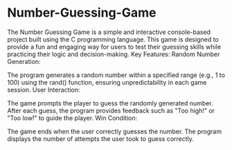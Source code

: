 # Number-Guessing-Game
The Number Guessing Game is a simple and interactive console-based project built using the C programming language. This game is designed to provide a fun and engaging way for users to test their guessing skills while practicing their logic and decision-making.
Key Features:
Random Number Generation:

The program generates a random number within a specified range (e.g., 1 to 100) using the rand() function, ensuring unpredictability in each game session.
User Interaction:

The game prompts the player to guess the randomly generated number.
After each guess, the program provides feedback such as "Too high!" or "Too low!" to guide the player.
Win Condition:

The game ends when the user correctly guesses the number.
The program displays the number of attempts the user took to guess correctly.
